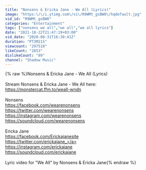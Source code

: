 ```yaml
---
title: "Nonsens & Ericka Jane - We All (Lyrics)"
image: "https:\/\/i.ytimg.com\/vi\/R9WMt_gsBW0\/hqdefault.jpg"
vid_id: "R9WMt_gsBW0"
categories: "Entertainment"
tags: ["nonsens we all","we all","we all lyrics"]
date: "2021-10-22T21:47:19+03:00"
vid_date: "2020-08-31T16:30:41Z"
duration: "PT3M21S"
viewcount: "297510"
likeCount: "2853"
dislikeCount: "89"
channel: "Shadow Music"
---
```

{% raw %}Nonsens &amp; Ericka Jane - We All (Lyrics)<br /><br />Stream Nonsens &amp; Ericka Jane - We All here: <a rel="nofollow" target="blank" href="https://monstercat.ffm.to/weall-wndn">https://monstercat.ffm.to/weall-wndn</a><br /><br />Nonsens<br /><a rel="nofollow" target="blank" href="https://facebook.com/wearenonsens">https://facebook.com/wearenonsens</a><br /><a rel="nofollow" target="blank" href="https://twitter.com/wearenonsens">https://twitter.com/wearenonsens</a><br /><a rel="nofollow" target="blank" href="https://instagram.com/wearenonsens">https://instagram.com/wearenonsens</a><br /><a rel="nofollow" target="blank" href="https://soundcloud.com/wearenonsens">https://soundcloud.com/wearenonsens</a><br /><br />Ericka Jane<br /><a rel="nofollow" target="blank" href="https://facebook.com/Erickajanesite">https://facebook.com/Erickajanesite</a><br /><a rel="nofollow" target="blank" href="https://twitter.com/erickajane_">https://twitter.com/erickajane_</a><br /><a rel="nofollow" target="blank" href="https://instagram.com/erickajane">https://instagram.com/erickajane</a><br /><a rel="nofollow" target="blank" href="https://soundcloud.com/erickajane">https://soundcloud.com/erickajane</a><br /><br />Lyric video for &quot;We All&quot; by Nonsens &amp; Ericka Jane{% endraw %}
